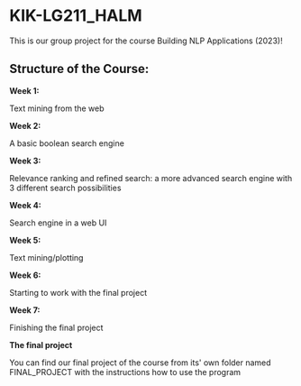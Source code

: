 # KIK-LG211_HALM

This is our group project for the course Building NLP Applications (2023)!

## **Structure of the Course:**


**Week 1:**

Text mining from the web


**Week 2:**

A basic boolean search engine


**Week 3:**

Relevance ranking and refined search: a more advanced search engine with 3 different search possibilities


**Week 4:**

Search engine in a web UI

**Week 5:**

Text mining/plotting

**Week 6:**

Starting to work with the final project

**Week 7:**

Finishing the final project

**The final project**

You can find our final project of the course from its' own folder named FINAL_PROJECT with the instructions how to use the program
